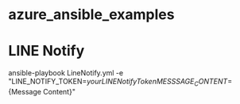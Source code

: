 # azure_ansible_examples


# LINE Notify

ansible-playbook LineNotify.yml -e "LINE_NOTIFY_TOKEN=${your LINE Notify Token}  MESSSAGE_CONTENT=${Message Content}"
